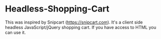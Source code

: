 # Headless-Shopping-Cart
This was inspired by Snipcart (https://snipcart.com). It's a client side headless JavaScript/jQuery shopping cart. If you have access to HTML you can use it.
